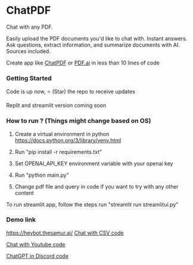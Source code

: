 # ChatPDF

Chat with any PDF. 

Easily upload the PDF documents you'd like to chat with. Instant answers. Ask questions, extract information, and summarize documents with AI. Sources included.

Create app like [ChatPDF](https://www.thesamur.ai/chatpdf-alternative) or [PDF.ai](https://pdf.ai/) in less than 10 lines of code

### Getting Started

Code is up now, ⭐ (Star) the repo to receive updates

Replit and streamlit version coming soon

### How to run ? (Things might change based on OS)

1. Create a virtual environment in python https://docs.python.org/3/library/venv.html

2. Run "pip install -r requirements.txt"

3. Set OPENAI_API_KEY environment variable with your openai key

4. Run "python main.py"

5. Change pdf file and query in code if you want to try with any other content

To run streamlit app, follow the steps run "streamlit run streamlitui.py"

### Demo link

https://heybot.thesamur.ai/
[Chat with CSV code](https://github.com/Anil-matcha/Chat-With-Excel)

[Chat with Youtube code](https://github.com/Anil-matcha/Chat-Youtube)

[ChatGPT in Discord code](https://github.com/Anil-matcha/DiscordGPT)

